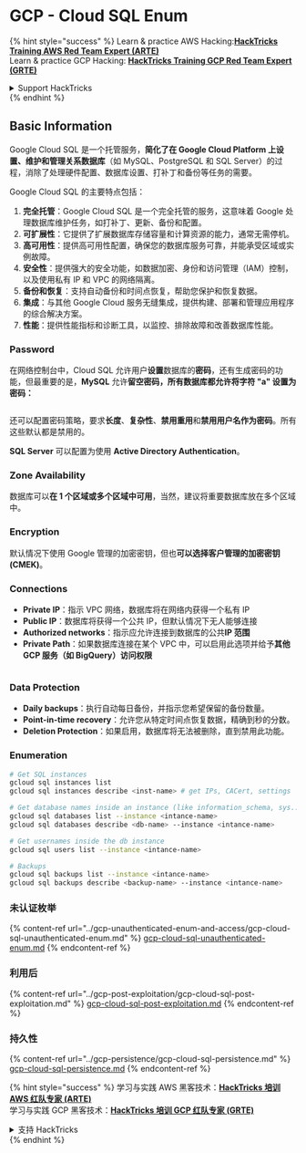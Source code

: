 # GCP - Cloud SQL Enum

{% hint style="success" %}
Learn & practice AWS Hacking:<img src="../../../.gitbook/assets/image (1) (1) (1).png" alt="" data-size="line">[**HackTricks Training AWS Red Team Expert (ARTE)**](https://training.hacktricks.xyz/courses/arte)<img src="../../../.gitbook/assets/image (1) (1) (1).png" alt="" data-size="line">\
Learn & practice GCP Hacking: <img src="../../../.gitbook/assets/image (2).png" alt="" data-size="line">[**HackTricks Training GCP Red Team Expert (GRTE)**<img src="../../../.gitbook/assets/image (2).png" alt="" data-size="line">](https://training.hacktricks.xyz/courses/grte)

<details>

<summary>Support HackTricks</summary>

* Check the [**subscription plans**](https://github.com/sponsors/carlospolop)!
* **Join the** 💬 [**Discord group**](https://discord.gg/hRep4RUj7f) or the [**telegram group**](https://t.me/peass) or **follow** us on **Twitter** 🐦 [**@hacktricks\_live**](https://twitter.com/hacktricks_live)**.**
* **Share hacking tricks by submitting PRs to the** [**HackTricks**](https://github.com/carlospolop/hacktricks) and [**HackTricks Cloud**](https://github.com/carlospolop/hacktricks-cloud) github repos.

</details>
{% endhint %}

## Basic Information

Google Cloud SQL 是一个托管服务，**简化了在 Google Cloud Platform 上设置、维护和管理关系数据库**（如 MySQL、PostgreSQL 和 SQL Server）的过程，消除了处理硬件配置、数据库设置、打补丁和备份等任务的需要。

Google Cloud SQL 的主要特点包括：

1. **完全托管**：Google Cloud SQL 是一个完全托管的服务，这意味着 Google 处理数据库维护任务，如打补丁、更新、备份和配置。
2. **可扩展性**：它提供了扩展数据库存储容量和计算资源的能力，通常无需停机。
3. **高可用性**：提供高可用性配置，确保您的数据库服务可靠，并能承受区域或实例故障。
4. **安全性**：提供强大的安全功能，如数据加密、身份和访问管理（IAM）控制，以及使用私有 IP 和 VPC 的网络隔离。
5. **备份和恢复**：支持自动备份和时间点恢复，帮助您保护和恢复数据。
6. **集成**：与其他 Google Cloud 服务无缝集成，提供构建、部署和管理应用程序的综合解决方案。
7. **性能**：提供性能指标和诊断工具，以监控、排除故障和改善数据库性能。

### Password

在网络控制台中，Cloud SQL 允许用户**设置**数据库的**密码**，还有生成密码的功能，但最重要的是，**MySQL** 允许**留空密码，所有数据库都允许将字符 "a" 设置为密码：**

<figure><img src="../../../.gitbook/assets/image (14).png" alt=""><figcaption></figcaption></figure>

还可以配置密码策略，要求**长度**、**复杂性**、**禁用重用**和**禁用用户名作为密码**。所有这些默认都是禁用的。

**SQL Server** 可以配置为使用 **Active Directory Authentication**。

### Zone Availability

数据库可以**在 1 个区域或多个区域中可用**，当然，建议将重要数据库放在多个区域中。

### Encryption

默认情况下使用 Google 管理的加密密钥，但也**可以选择客户管理的加密密钥 (CMEK)**。

### Connections

* **Private IP**：指示 VPC 网络，数据库将在网络内获得一个私有 IP
* **Public IP**：数据库将获得一个公共 IP，但默认情况下无人能够连接
* **Authorized networks**：指示应允许连接到数据库的公共**IP 范围**
* **Private Path**：如果数据库连接在某个 VPC 中，可以启用此选项并给予**其他 GCP 服务（如 BigQuery）访问权限**

<figure><img src="../../../.gitbook/assets/image (15).png" alt=""><figcaption></figcaption></figure>

### Data Protection

* **Daily backups**：执行自动每日备份，并指示您希望保留的备份数量。
* **Point-in-time recovery**：允许您从特定时间点恢复数据，精确到秒的分数。
* **Deletion Protection**：如果启用，数据库将无法被删除，直到禁用此功能。

### Enumeration
```bash
# Get SQL instances
gcloud sql instances list
gcloud sql instances describe <inst-name> # get IPs, CACert, settings

# Get database names inside an instance (like information_schema, sys...)
gcloud sql databases list --instance <intance-name>
gcloud sql databases describe <db-name> --instance <intance-name>

# Get usernames inside the db instance
gcloud sql users list --instance <intance-name>

# Backups
gcloud sql backups list --instance <intance-name>
gcloud sql backups describe <backup-name> --instance <intance-name>
```
### 未认证枚举

{% content-ref url="../gcp-unauthenticated-enum-and-access/gcp-cloud-sql-unauthenticated-enum.md" %}
[gcp-cloud-sql-unauthenticated-enum.md](../gcp-unauthenticated-enum-and-access/gcp-cloud-sql-unauthenticated-enum.md)
{% endcontent-ref %}

### 利用后

{% content-ref url="../gcp-post-exploitation/gcp-cloud-sql-post-exploitation.md" %}
[gcp-cloud-sql-post-exploitation.md](../gcp-post-exploitation/gcp-cloud-sql-post-exploitation.md)
{% endcontent-ref %}

### 持久性

{% content-ref url="../gcp-persistence/gcp-cloud-sql-persistence.md" %}
[gcp-cloud-sql-persistence.md](../gcp-persistence/gcp-cloud-sql-persistence.md)
{% endcontent-ref %}

{% hint style="success" %}
学习与实践 AWS 黑客技术：<img src="../../../.gitbook/assets/image (1) (1) (1).png" alt="" data-size="line">[**HackTricks 培训 AWS 红队专家 (ARTE)**](https://training.hacktricks.xyz/courses/arte)<img src="../../../.gitbook/assets/image (1) (1) (1).png" alt="" data-size="line">\
学习与实践 GCP 黑客技术：<img src="../../../.gitbook/assets/image (2).png" alt="" data-size="line">[**HackTricks 培训 GCP 红队专家 (GRTE)**<img src="../../../.gitbook/assets/image (2).png" alt="" data-size="line">](https://training.hacktricks.xyz/courses/grte)

<details>

<summary>支持 HackTricks</summary>

* 查看 [**订阅计划**](https://github.com/sponsors/carlospolop)!
* **加入** 💬 [**Discord 群组**](https://discord.gg/hRep4RUj7f) 或 [**电报群组**](https://t.me/peass) 或 **在** **Twitter** 🐦 [**@hacktricks\_live**](https://twitter.com/hacktricks_live)**上关注我们。**
* **通过向** [**HackTricks**](https://github.com/carlospolop/hacktricks) 和 [**HackTricks Cloud**](https://github.com/carlospolop/hacktricks-cloud) github 仓库提交 PR 分享黑客技巧。

</details>
{% endhint %}
